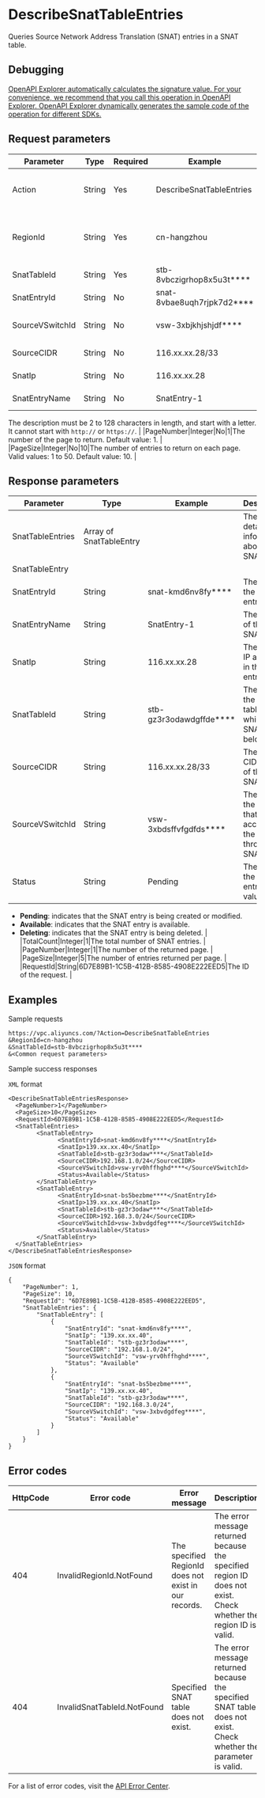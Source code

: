 # DescribeSnatTableEntries

Queries Source Network Address Translation \(SNAT\) entries in a SNAT table.

## Debugging

[OpenAPI Explorer automatically calculates the signature value. For your convenience, we recommend that you call this operation in OpenAPI Explorer. OpenAPI Explorer dynamically generates the sample code of the operation for different SDKs.](https://api.aliyun.com/#product=Vpc&api=DescribeSnatTableEntries&type=RPC&version=2016-04-28)

## Request parameters

|Parameter|Type|Required|Example|Description|
|---------|----|--------|-------|-----------|
|Action|String|Yes|DescribeSnatTableEntries|The operation that you want to perform. Set the value to **DescribeSnatTableEntries**. |
|RegionId|String|Yes|cn-hangzhou|The ID of the region where the NAT gateway is deployed. You can call the [DescribeRegions](~~36063~~) operation to query region IDs. |
|SnatTableId|String|Yes|stb-8vbczigrhop8x5u3t\*\*\*\*|The ID of the SNAT table. |
|SnatEntryId|String|No|snat-8vbae8uqh7rjpk7d2\*\*\*\*|The ID of the SNAT entry.|
|SourceVSwitchId|String|No|vsw-3xbjkhjshjdf\*\*\*\*|The ID of the VSwitch that accesses the Internet through SNAT. |
|SourceCIDR|String|No|116.xx.xx.28/33|The source CIDR block of the SNAT entry. |
|SnatIp|String|No|116.xx.xx.28|The public IP address in the SNAT entry. |
|SnatEntryName|String|No|SnatEntry-1|The name of the SNAT entry.

The description must be 2 to 128 characters in length, and start with a letter. It cannot start with `http://` or `https://`. |
|PageNumber|Integer|No|1|The number of the page to return. Default value: 1. |
|PageSize|Integer|No|10|The number of entries to return on each page. Valid values: 1 to 50. Default value: 10. |

## Response parameters

|Parameter|Type|Example|Description|
|---------|----|-------|-----------|
|SnatTableEntries|Array of SnatTableEntry| |The detailed information about the SNAT entry. |
|SnatTableEntry| | | |
|SnatEntryId|String|snat-kmd6nv8fy\*\*\*\*|The ID of the SNAT entry. |
|SnatEntryName|String|SnatEntry-1|The name of the SNAT entry. |
|SnatIp|String|116.xx.xx.28|The public IP address in the SNAT entry. |
|SnatTableId|String|stb-gz3r3odawdgffde\*\*\*\*|The ID of the SNAT table to which the SNAT entry belongs. |
|SourceCIDR|String|116.xx.xx.28/33|The source CIDR block of the SNAT entry. |
|SourceVSwitchId|String|vsw-3xbdsffvfgdfds\*\*\*\*|The ID of the VSwitch that accesses the Internet through SNAT. |
|Status|String|Pending|The state of the SNAT entry. Valid values:

-   **Pending**: indicates that the SNAT entry is being created or modified.
-   **Available**: indicates that the SNAT entry is available.
-   **Deleting**: indicates that the SNAT entry is being deleted. |
|TotalCount|Integer|1|The total number of SNAT entries. |
|PageNumber|Integer|1|The number of the returned page. |
|PageSize|Integer|5|The number of entries returned per page. |
|RequestId|String|6D7E89B1-1C5B-412B-8585-4908E222EED5|The ID of the request. |

## Examples

Sample requests

```
https://vpc.aliyuncs.com/?Action=DescribeSnatTableEntries
&RegionId=cn-hangzhou
&SnatTableId=stb-8vbczigrhop8x5u3t****
&<Common request parameters>
```

Sample success responses

`XML` format

```
<DescribeSnatTableEntriesResponse>    
  <PageNumber>1</PageNumber>
  <PageSize>10</PageSize>
  <RequestId>6D7E89B1-1C5B-412B-8585-4908E222EED5</RequestId>
  <SnatTableEntries>
        <SnatTableEntry>
              <SnatEntryId>snat-kmd6nv8fy****</SnatEntryId>
              <SnatIp>139.xx.xx.40</SnatIp>
              <SnatTableId>stb-gz3r3odaw****</SnatTableId>
              <SourceCIDR>192.168.1.0/24</SourceCIDR>
              <SourceVSwitchId>vsw-yrv0hffhghd****</SourceVSwitchId>
              <Status>Available</Status>
        </SnatTableEntry>
        <SnatTableEntry>
              <SnatEntryId>snat-bs5bezbme****</SnatEntryId>
              <SnatIp>139.xx.xx.40</SnatIp>
              <SnatTableId>stb-gz3r3odaw****</SnatTableId>
              <SourceCIDR>192.168.3.0/24</SourceCIDR>
              <SourceVSwitchId>vsw-3xbvdgdfeg****</SourceVSwitchId>
              <Status>Available</Status>
        </SnatTableEntry>
  </SnatTableEntries>
</DescribeSnatTableEntriesResponse>
```

`JSON` format

```
{
    "PageNumber": 1, 
    "PageSize": 10, 
    "RequestId": "6D7E89B1-1C5B-412B-8585-4908E222EED5", 
    "SnatTableEntries": {
        "SnatTableEntry": [
            {
                "SnatEntryId": "snat-kmd6nv8fy****", 
                "SnatIp": "139.xx.xx.40", 
                "SnatTableId": "stb-gz3r3odaw****", 
                "SourceCIDR": "192.168.1.0/24", 
                "SourceVSwitchId": "vsw-yrv0hffhghd****", 
                "Status": "Available"
            }, 
            {
                "SnatEntryId": "snat-bs5bezbme****", 
                "SnatIp": "139.xx.xx.40", 
                "SnatTableId": "stb-gz3r3odaw****", 
                "SourceCIDR": "192.168.3.0/24", 
                "SourceVSwitchId": "vsw-3xbvdgdfeg****", 
                "Status": "Available"
            }
        ]
    }
}
```

## Error codes

|HttpCode|Error code|Error message|Description|
|--------|----------|-------------|-----------|
|404|InvalidRegionId.NotFound|The specified RegionId does not exist in our records.|The error message returned because the specified region ID does not exist. Check whether the region ID is valid.|
|404|InvalidSnatTableId.NotFound|Specified SNAT table does not exist.|The error message returned because the specified SNAT table does not exist. Check whether the parameter is valid.|

For a list of error codes, visit the [API Error Center](https://error-center.alibabacloud.com/status/product/Vpc).


